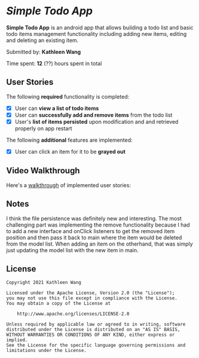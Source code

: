 # *Simple Todo App*

**Simple Todo App** is an android app that allows building a todo list and basic todo items management functionality including adding new items, editing and deleting an existing item.

Submitted by: **Kathleen Wang**

Time spent: **12** (??) hours spent in total

## User Stories

The following **required** functionality is completed:

* [x] User can **view a list of todo items**
* [x] User can **successfully add and remove items** from the todo list
* [x] User's **list of items persisted** upon modification and and retrieved properly on app restart

The following **additional** features are implemented:

* [x] User can click an item for it to be **grayed out**

## Video Walkthrough

Here's a [walkthrough](https://media.discordapp.net/attachments/701277128951595032/807839763473236028/screen-capture.gif) of implemented user stories:

## Notes

I think the file persistence was definitely new and interesting. The most challenging part was implementing the remove functionality because I had to add a new interface and onClick listeners to get the removed item position and then pass it back to main where the item would be deleted from the model list. When adding an item on the otherhand, that was simply just updating the model list with the new item in main. 

## License

    Copyright 2021 Kathleen Wang

    Licensed under the Apache License, Version 2.0 (the "License");
    you may not use this file except in compliance with the License.
    You may obtain a copy of the License at

        http://www.apache.org/licenses/LICENSE-2.0

    Unless required by applicable law or agreed to in writing, software
    distributed under the License is distributed on an "AS IS" BASIS,
    WITHOUT WARRANTIES OR CONDITIONS OF ANY KIND, either express or implied.
    See the License for the specific language governing permissions and
    limitations under the License.
